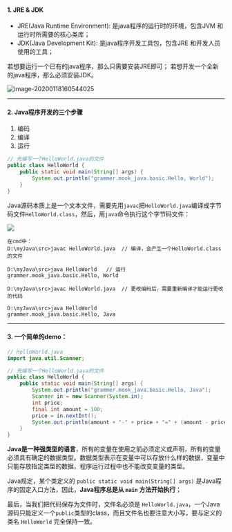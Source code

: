 ####  1. JRE & JDK

- JRE(Java Runtime Environment): 是java程序的运行时的环境，包含JVM 和运行时所需要的核心类库；
- JDK(Java Development Kit): 是java程序开发工具包，包含JRE 和开发人员使用的工具；

若想要运行一个已有的java程序，那么只需要安装JRE即可；
若想开发一个全新的java程序，那么必须安装JDK。

![image-20200118160544025](../../../markdown_pic/java_JRE_JDK_JVM.png)

---

####  2. Java程序开发的三个步骤

1. 编码
2. 编译
3. 运行

```java
// 先编写一个HelloWorld.java的文件
public class HelloWorld {
    public static void main(String[] args) {
        System.out.println("grammer.mook_java.basic.Hello, World");
    }
}
```

Java源码本质上是一个文本文件，需要先用`javac`把`HelloWorld.java`编译成字节码文件`HelloWorld.class`，然后，用`java`命令执行这个字节码文件：

![](../../../markdown_pic/java_compile_run.png)

```
在cmd中：
D:\myJava\src>javac HelloWorld.java  // 编译，会产生一个HelloWorld.class的文件

D:\myJava\src>java HelloWorld   // 运行
grammer.mook_java.basic.Hello, World

D:\myJava\src>javac HelloWorld.java  // 更改编码后，需要重新编译才能运行更改的代码

D:\myJava\src>java HelloWorld
grammer.mook_java.basic.Hello, Java
```

---

####  3. 一个简单的demo：

```java
// HelloWorld.java
import java.util.Scanner;

// 先编写一个HelloWorld.java的文件
public class HelloWorld {
    public static void main(String[] args) {
        System.out.println("grammer.mook_java.basic.Hello, Java");
        Scanner in = new Scanner(System.in);
        int price;
        final int amount = 100;
        price = in.nextInt();
        System.out.println(amount + "-" + price + "=" + (amount - price));
    }
}

```

**Java是一种强类型的语言**，所有的变量在使用之前必须定义或声明，所有的变量必须具有确定的数据类型。数据类型表示在变量中可以存放什么样的数据，变量中只能存放指定类型的数据，程序运行过程中也不能改变变量的类型。

Java规定，某个类定义的 `public static void main(String[] args)` 是Java程序的固定入口方法，因此，**Java程序总是从 `main` 方法开始执行**；

最后，当我们把代码保存为文件时，文件名必须是 `HelloWorld.java`，一个Java源码只能定义一个`public`类型的class，而且文件名也要注意大小写，要与定义的类名 `HelloWorld` 完全保持一致。



